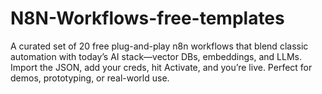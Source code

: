 # N8N-Workflows-free-templates
A curated set of 20 free plug-and-play n8n workflows that blend classic automation with today’s AI stack—vector DBs, embeddings, and LLMs. Import the JSON, add your creds, hit Activate, and you’re live. Perfect for demos, prototyping, or real-world use.
